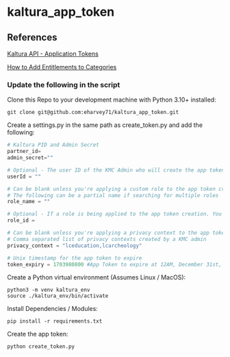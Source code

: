 # kaltura_app_token

## References
[Kaltura API - Application Tokens](https://developer.kaltura.com/api-docs/VPaaS-API-Getting-Started/application-tokens.html)

[How to Add Entitlements to Categories](https://knowledge.kaltura.com/help/how-to-add-entitlements-to-categories---kmc)

### Update the following in the script


Clone this Repo to your development machine with Python 3.10+ installed:
```
git clone git@github.com:eharvey71/kaltura_app_token.git
```

Create a settings.py in the same path as create_token.py and add the following:
```python
# Kaltura PID and Admin Secret
partner_id=
admin_secret=""

# Optional - The user ID of the KMC Admin who will create the app token
userId = ""

# Can be blank unless you're applying a custom role to the app token creation
# The following can be a partial name if searching for multiple roles
role_name = ""

# Optional - If a role is being applied to the app token creation. You can run 'python getroleid.py' to get the integer needed for app token creation.
role_id =

# Can be blank unless you're applying a privacy context to the app token creation
# Comma separated list of privacy contexts created by a KMC admin
privacy_context = "lceducation,lcarcheology"

# Unix timestamp for the app token to expire
token_expiry = 1703980800 #App Token to expire at 12AM, December 31st, 2023
```

Create a Python virtual environment (Assumes Linux / MacOS):
```
python3 -m venv kaltura_env
source ./kaltura_env/bin/activate
```

Install Dependencies / Modules:
```
pip install -r requirements.txt
```

Create the app token:
```
python create_token.py
```